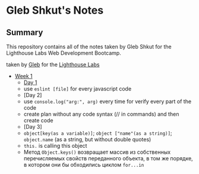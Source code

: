 # Gleb Shkut's Notes

## Summary 

This repository contains all of the notes taken by Gleb Shkut for the Lighthouse Labs Web Development Bootcamp.

taken by [Gleb](https://github.com/JoelCodes) for the [Lighthouse Labs](https://www.lighthouselabs.ca/)

* [Week 1](/Week_1)
  * [Day 1](/Week_1/Day_1)
  - use `eslint [file]` for every javascript code
  * [Day 2]
  - use `console.log("arg:", arg)` every time for verify every part of the code
  - create plan without any code syntax (// in commands) and then create code
  * [Day 3]
  - `object[key(as a variable)]`; `object ["name"(as a string)]`; `object.name` (as a string, but without double quotes)
  - `this.` is calling this object
  - Метод `Object.keys()` возвращает массив из собственных перечисляемых свойств переданного объекта, в том же порядке, в котором они бы обходились циклом `for...in`
